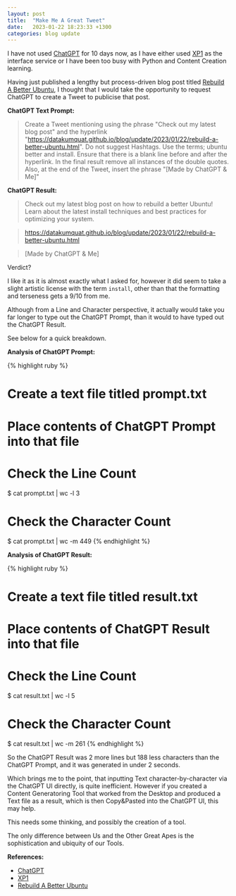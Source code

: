 ```yaml
---
layout: post
title:  "Make Me A Great Tweet"
date:   2023-01-22 18:23:33 +1300
categories: blog update
---
```

I have not used [ChatGPT] for 10 days now, as I have either used [XP1] as the interface service or I have been too busy with Python and Content Creation learning.

Having just published a lengthy but process-driven blog post titled [Rebuild A Better Ubuntu], I thought that I would take the opportunity to request ChatGPT to create a Tweet to publicise that post.

**ChatGPT Text Prompt:**

> Create a Tweet mentioning using the phrase "Check out my latest blog post" and the hyperlink "https://datakumquat.github.io/blog/update/2023/01/22/rebuild-a-better-ubuntu.html". Do not suggest Hashtags. Use the terms; ubuntu better and install. Ensure that there is a blank line before and after the hyperlink. In the final result remove all instances of the double quotes. Also, at the end of the Tweet, insert the phrase "[Made by ChatGPT & Me]"

**ChatGPT Result:**

> Check out my latest blog post on how to rebuild a better Ubuntu! Learn about the latest install techniques and best practices for optimizing your system.

> https://datakumquat.github.io/blog/update/2023/01/22/rebuild-a-better-ubuntu.html

> [Made by ChatGPT & Me]

Verdict?

I like it as it is almost exactly what I asked for, however it did seem to take a slight artistic license with the term `install`, other than that the formatting and terseness gets a 9/10 from me.

Although from a Line and Character perspective, it actually would take you far longer to type out the ChatGPT Prompt, than it would to have typed out the ChatGPT Result.

See below for a quick breakdown.

**Analysis of ChatGPT Prompt:**

{% highlight ruby %}
# Create a text file titled prompt.txt
# Place contents of ChatGPT Prompt into that file
# Check the Line Count
$ cat prompt.txt | wc -l
3
# Check the Character Count
$ cat prompt.txt | wc -m
449
{% endhighlight %}

**Analysis of ChatGPT Result:**

{% highlight ruby %}
# Create a text file titled result.txt
# Place contents of ChatGPT Result into that file
# Check the Line Count
$ cat result.txt | wc -l
5
# Check the Character Count
$ cat result.txt | wc -m
261
{% endhighlight %}

So the ChatGPT Result was 2 more lines but 188 less characters than the ChatGPT Prompt, and it was generated in under 2 seconds.

Which brings me to the point, that inputting Text character-by-character via the ChatGPT UI directly, is quite inefficient. However if you created a Content Generatoring Tool that worked from the Desktop and produced a Text file as a result, which is then Copy&Pasted into the ChatGPT UI, this may help.

This needs some thinking, and possibly the creation of a tool.

The only difference between Us and the Other Great Apes is the sophistication and ubiquity of our Tools.

**References:**

  - [ChatGPT]
  - [XP1]
  - [Rebuild A Better Ubuntu]

[ChatGPT]: https://chat.openai.com/chat
[XP1]: https://xp1.dust.tt/
[Rebuild A Better Ubuntu]: https://datakumquat.github.io/blog/update/2023/01/22/rebuild-a-better-ubuntu.html
